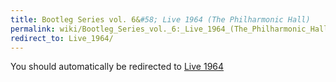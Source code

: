 ```yaml
---
title: Bootleg Series vol. 6&#58; Live 1964 (The Philharmonic Hall)
permalink: wiki/Bootleg_Series_vol._6:_Live_1964_(The_Philharmonic_Hall)/
redirect_to: Live_1964/
---
```


You should automatically be redirected to [Live 1964](Live_1964/)
